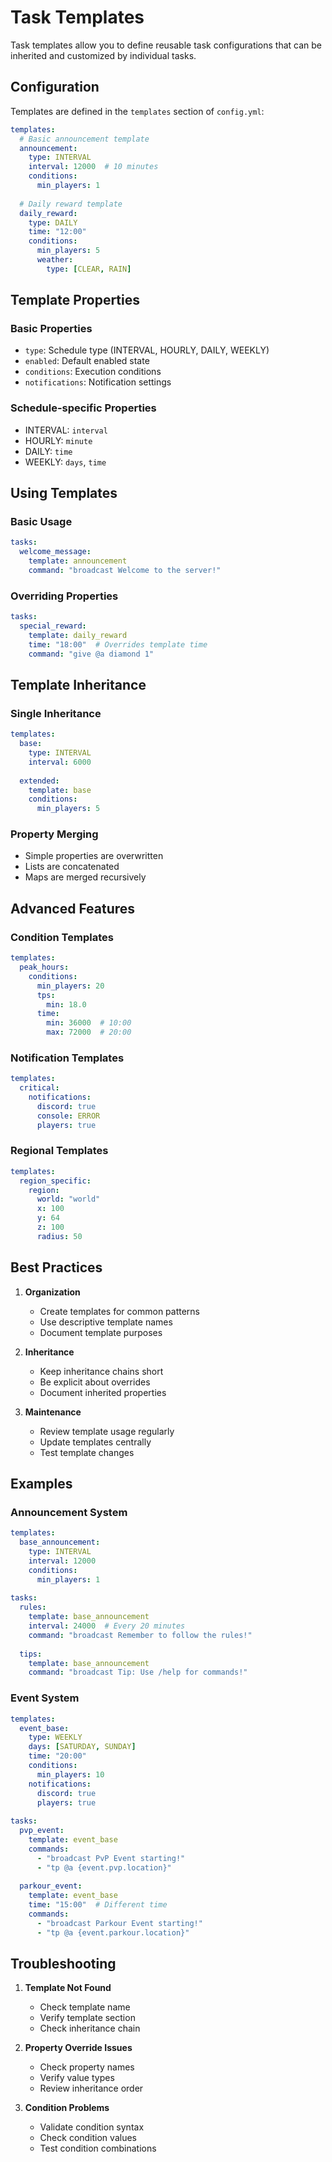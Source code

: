 # Task Templates

Task templates allow you to define reusable task configurations that can be inherited and customized by individual tasks.

## Configuration

Templates are defined in the `templates` section of `config.yml`:

```yaml
templates:
  # Basic announcement template
  announcement:
    type: INTERVAL
    interval: 12000  # 10 minutes
    conditions:
      min_players: 1
    
  # Daily reward template
  daily_reward:
    type: DAILY
    time: "12:00"
    conditions:
      min_players: 5
      weather:
        type: [CLEAR, RAIN]
```

## Template Properties

### Basic Properties
- `type`: Schedule type (INTERVAL, HOURLY, DAILY, WEEKLY)
- `enabled`: Default enabled state
- `conditions`: Execution conditions
- `notifications`: Notification settings

### Schedule-specific Properties
- INTERVAL: `interval`
- HOURLY: `minute`
- DAILY: `time`
- WEEKLY: `days`, `time`

## Using Templates

### Basic Usage
```yaml
tasks:
  welcome_message:
    template: announcement
    command: "broadcast Welcome to the server!"
```

### Overriding Properties
```yaml
tasks:
  special_reward:
    template: daily_reward
    time: "18:00"  # Overrides template time
    command: "give @a diamond 1"
```

## Template Inheritance

### Single Inheritance
```yaml
templates:
  base:
    type: INTERVAL
    interval: 6000
    
  extended:
    template: base
    conditions:
      min_players: 5
```

### Property Merging
- Simple properties are overwritten
- Lists are concatenated
- Maps are merged recursively

## Advanced Features

### Condition Templates
```yaml
templates:
  peak_hours:
    conditions:
      min_players: 20
      tps:
        min: 18.0
      time:
        min: 36000  # 10:00
        max: 72000  # 20:00
```

### Notification Templates
```yaml
templates:
  critical:
    notifications:
      discord: true
      console: ERROR
      players: true
```

### Regional Templates
```yaml
templates:
  region_specific:
    region:
      world: "world"
      x: 100
      y: 64
      z: 100
      radius: 50
```

## Best Practices

1. **Organization**
   - Create templates for common patterns
   - Use descriptive template names
   - Document template purposes

2. **Inheritance**
   - Keep inheritance chains short
   - Be explicit about overrides
   - Document inherited properties

3. **Maintenance**
   - Review template usage regularly
   - Update templates centrally
   - Test template changes

## Examples

### Announcement System
```yaml
templates:
  base_announcement:
    type: INTERVAL
    interval: 12000
    conditions:
      min_players: 1
    
tasks:
  rules:
    template: base_announcement
    interval: 24000  # Every 20 minutes
    command: "broadcast Remember to follow the rules!"
    
  tips:
    template: base_announcement
    command: "broadcast Tip: Use /help for commands!"
```

### Event System
```yaml
templates:
  event_base:
    type: WEEKLY
    days: [SATURDAY, SUNDAY]
    time: "20:00"
    conditions:
      min_players: 10
    notifications:
      discord: true
      players: true
      
tasks:
  pvp_event:
    template: event_base
    commands:
      - "broadcast PvP Event starting!"
      - "tp @a {event.pvp.location}"
      
  parkour_event:
    template: event_base
    time: "15:00"  # Different time
    commands:
      - "broadcast Parkour Event starting!"
      - "tp @a {event.parkour.location}"
```

## Troubleshooting

1. **Template Not Found**
   - Check template name
   - Verify template section
   - Check inheritance chain

2. **Property Override Issues**
   - Check property names
   - Verify value types
   - Review inheritance order

3. **Condition Problems**
   - Validate condition syntax
   - Check condition values
   - Test condition combinations 